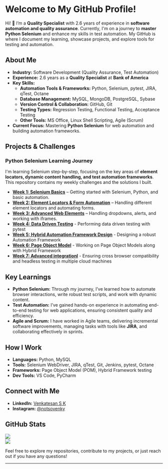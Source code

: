 # Welcome to My GitHub Profile!

Hi! 👋 I’m a **Quality Specialist** with 2.6 years of experience in **software automation and quality assurance**. Currently, I'm on a journey to **master Python Selenium** and enhance my skills in test automation. My GitHub is where I document my learning, showcase projects, and explore tools for testing and automation.

## About Me 
- **Industry:** Software Development (Quality Assurance, Test Automation)
- **Experience:** 2.6 years as a **Quality Specialist** at **Bank of America**
- **Key Skills:**
  - **Automation Tools & Frameworks:** Python, Selenium, pytest, JIRA, qTest, Octane
  - **Database Management:** MySQL, MongoDB, PostgreSQL, Sybase
  - **Version Control & Collaboration:** GitHub, Git
  - **Testing Types:** Regression Testing, Functional Testing, Acceptance Testing 
  - **Other Tools:** MS Office, Linux Shell Scripting, Agile (Scrum)
- **Current Focus:** Mastering **Python Selenium** for web automation and building automation frameworks.

## Projects & Challenges

### **Python Selenium Learning Journey**
I'm learning Selenium step-by-step, focusing on the key areas of **element locators, dynamic content handling, and test automation frameworks**. This repository contains my weekly challenges and the solutions I built.

- **[Week 1: Selenium Basics](https://github.com/skv221/selenium-week1-basics)** – Getting started with Selenium, Python, and basic automation.
- **[Week 2: Element Locators & Form Automation](https://github.com/skv221/selenium-week2-locators)** – Handling different element locators and automating forms.
- **[Week 3: Advanced Web Elements](https://github.com/skv221/selenium-week3-advanced-elements)** – Handling dropdowns, alerts, and working with iframes.
- **[Week 4: Data Driven Testing](https://github.com/skv221/selenium-week4-data-driven)** - Performing data driven testing with pytest
- **[Week 5: Hybrid Automation Framework Design](https://github.com/skv221/selenium-week5-framework)** - Designing a robust Automation Framework
- **[Week 6: Page Object Model](https://github.com/skv221/selenium-week6-pom)** - Working on Page Object Models along with Hybrid Framework
- **[Week 7: Advanced integrationl](https://github.com/skv221/selenium-week7-advanced-integration)** - Ensuring cross browser compatibility and headless testing in multiple cloud machines


## Key Learnings
- **Python Selenium:** Through my journey, I’ve learned how to automate browser interactions, write robust test scripts, and work with dynamic content.
- **Test Automation:** I’ve gained hands-on experience in automating end-to-end testing for web applications, ensuring consistent quality and efficiency.
- **Agile and Scrum:** I have worked in Agile teams, delivering incremental software improvements, managing tasks with tools like **JIRA**, and collaborating effectively in sprints.

## How I Work
- **Languages:** Python, MySQL
- **Tools:** Selenium WebDriver, JIRA, qTest, Git, Jenkins, pytest, Octane
- **Frameworks:** Page Object Model (POM), Hybrid Framework testing
- **Dev Tools:** VS Code, PyCharm

## Connect with Me
- **LinkedIn:** [Venkatesan S K](https://www.linkedin.com/in/skv221/)
- **Instagram:** [@notsovenky](https://www.instagram.com/notsovenky/)

## GitHub Stats
![](https://github-readme-streak-stats.herokuapp.com/?user=skv221&theme=dark&hide_border=false)<br/>
![](https://github-readme-stats.vercel.app/api/top-langs/?username=skv221&theme=dark&hide_border=false&include_all_commits=true&count_private=false&layout=compact)


Feel free to explore my repositories, contribute to my projects, or just reach out if you have any questions!

---
